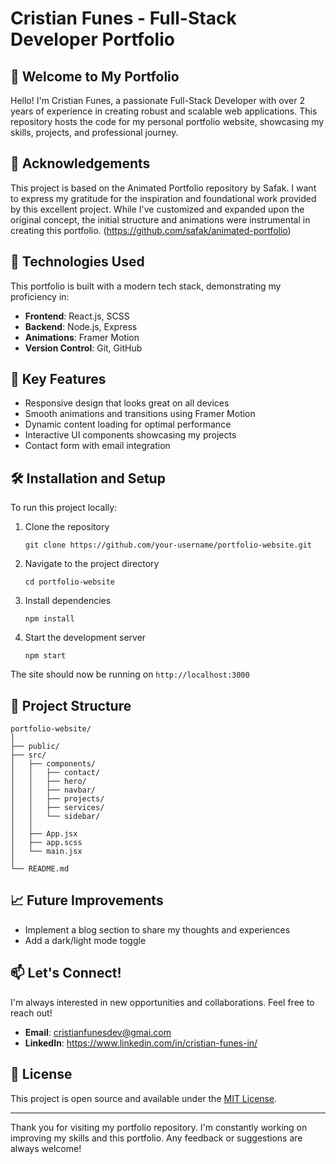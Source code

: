 # Cristian Funes - Full-Stack Developer Portfolio



## 👋 Welcome to My Portfolio

Hello! I'm Cristian Funes, a passionate Full-Stack Developer with over 2 years of experience in creating robust and scalable web applications. This repository hosts the code for my personal portfolio website, showcasing my skills, projects, and professional journey.

## 🙏 Acknowledgements

This project is based on the Animated Portfolio repository by Safak. I want to express my gratitude for the inspiration and foundational work provided by this excellent project. While I've customized and expanded upon the original concept, the initial structure and animations were instrumental in creating this portfolio. (https://github.com/safak/animated-portfolio)

## 🚀 Technologies Used

This portfolio is built with a modern tech stack, demonstrating my proficiency in:

- **Frontend**: React.js, SCSS
- **Backend**: Node.js, Express
- **Animations**: Framer Motion
- **Version Control**: Git, GitHub

## 🌟 Key Features

- Responsive design that looks great on all devices
- Smooth animations and transitions using Framer Motion
- Dynamic content loading for optimal performance
- Interactive UI components showcasing my projects
- Contact form with email integration

## 🛠️ Installation and Setup

To run this project locally:

1. Clone the repository
   ```
   git clone https://github.com/your-username/portfolio-website.git
   ```
2. Navigate to the project directory
   ```
   cd portfolio-website
   ```
3. Install dependencies
   ```
   npm install
   ```
4. Start the development server
   ```
   npm start
   ```

The site should now be running on `http://localhost:3000`

## 📁 Project Structure

```
portfolio-website/
│
├── public/
├── src/
│   ├── components/
│   │   ├── contact/
│   │   ├── hero/
│   │   ├── navbar/
│   │   ├── projects/
│   │   ├── services/
│   │   └── sidebar/
│   │   
│   ├── App.jsx
│   ├── app.scss
│   └── main.jsx
│
└── README.md
```

## 📈 Future Improvements

- Implement a blog section to share my thoughts and experiences
- Add a dark/light mode toggle

## 📫 Let's Connect!

I'm always interested in new opportunities and collaborations. Feel free to reach out!

- **Email**: cristianfunesdev@gmai.com
- **LinkedIn**: https://www.linkedin.com/in/cristian-funes-in/

## 📜 License

This project is open source and available under the [MIT License](LICENSE).

---

Thank you for visiting my portfolio repository. I'm constantly working on improving my skills and this portfolio. Any feedback or suggestions are always welcome!
